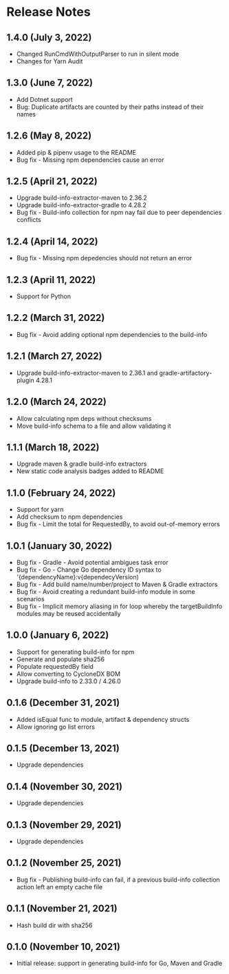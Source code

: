 # Release Notes
## 1.4.0 (July 3, 2022)
- Changed RunCmdWithOutputParser to run in silent mode
- Changes for Yarn Audit

## 1.3.0 (June 7, 2022)
- Add Dotnet support
- Bug: Duplicate artifacts are counted by their paths instead of their names

## 1.2.6 (May 8, 2022)
- Added pip & pipenv usage to the README
- Bug fix - Missing npm dependencies cause an error

## 1.2.5 (April 21, 2022)
- Upgrade build-info-extractor-maven to 2.36.2
- Upgrade build-info-extractor-gradle to 4.28.2 
- Bug fix - Build-info collection for npm nay fail due to peer dependencies conflicts

## 1.2.4 (April 14, 2022)
- Bug fix - Missing npm depedencies should not return an error

## 1.2.3 (April 11, 2022)
- Support for Python

## 1.2.2 (March 31, 2022)
- Bug fix - Avoid adding optional npm dependencies to the build-info

## 1.2.1 (March 27, 2022)
- Upgrade build-info-extractor-maven to 2.36.1 and gradle-artifactory-plugin 4.28.1 

## 1.2.0 (March 24, 2022)
- Allow calculating npm deps without checksums
- Move build-info schema to a file and allow validating it

## 1.1.1 (March 18, 2022)
- Upgrade maven & gradle build-info extractors
- New static code analysis badges added to README

## 1.1.0 (February 24, 2022)
- Support for yarn
- Add checksum to npm dependencies
- Bug fix - Limit the total for RequestedBy, to avoid out-of-memory errors

## 1.0.1 (January 30, 2022)
- Bug fix - Gradle - Avoid potential ambigues task error
- Bug fix - Go - Change Go dependency ID syntax to '{dependencyName}:v{dependecyVersion)
- Bug fix - Add build name/number/project to Maven & Gradle extractors
- Bug fix - Avoid creating a redundant build-info module in some scenarios
- Bug fix - Implicit memory aliasing in for loop whereby the targetBuildInfo modules may be reused accidentally

## 1.0.0 (January 6, 2022)
- Support for generating build-info for npm
- Generate and populate sha256
- Populate requestedBy field
- Allow converting to CycloneDX BOM
- Upgrade build-info to 2.33.0 / 4.26.0

## 0.1.6 (December 31, 2021)
- Added isEqual func to module, artifact & dependency structs
- Allow ignoring go list errors

## 0.1.5 (December 13, 2021)
- Upgrade dependencies

## 0.1.4 (November 30, 2021)
- Upgrade dependencies

## 0.1.3 (November 29, 2021)
- Upgrade dependencies

## 0.1.2 (November 25, 2021)
- Bug fix - Publishing build-info can fail, if a previous build-info collection action left an empty cache file

## 0.1.1 (November 21, 2021)
- Hash build dir with sha256

## 0.1.0 (November 10, 2021)
- Initial release: support in generating build-info for Go, Maven and Gradle
